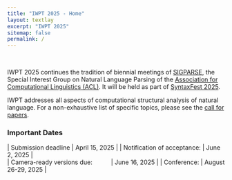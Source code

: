 ```yaml
---
title: "IWPT 2025 - Home"
layout: textlay
excerpt: "IWPT 2025"
sitemap: false
permalink: /
---
```


&nbsp; 

IWPT 2025 continues the tradition of biennial meetings of [SIGPARSE](https://www.sigparse.org), the Special Interest Group on Natural Language Parsing of the [Association for Computational Linguistics (ACL)](https://www.aclweb.org). It will be held as part of [SyntaxFest 2025](https://syntaxfest.github.io/syntaxfest25/).

IWPT addresses all aspects of computational structural analysis of natural language. For a non-exhaustive list of specific topics, please see the [call for papers](/iwpt2025/cfp).


### Important Dates

| Submission deadline | April 15, 2025 | 
| Notification of acceptance: | June 2, 2025 |      
| Camera-ready versions due: &nbsp; &nbsp; &nbsp; &nbsp; &nbsp; | June 16, 2025 |
| Conference: | August 26-29, 2025 |

&nbsp; 

&nbsp; 

&nbsp; 

&nbsp; 

&nbsp; 

&nbsp; 

&nbsp; 

&nbsp; 

&nbsp; 

&nbsp; 

&nbsp; 

&nbsp; 

&nbsp; 

